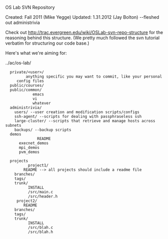 OS Lab SVN Repository

Created: Fall 2011 (Mike Yegge)
Updated: 1.31.2012 (Jay Bolton) --fleshed out administrivia

Check out http://trac.evergreen.edu/wiki/OSLab-svn-repo-structure for the
reasoning behind this structure. (We pretty much followed the svn tutorial
verbatim for structuring our code base.)

Here's what we're aiming for:

  ../ac/os-lab/

	  private/<user>/
	         anything specific you may want to commit, like your personal
		 config files
	  public/courses/
	  public/common/
		        emacs
		        vi
		        whatever
	  administrivia/
	    users/ --user creation and modification scripts/configs
	    ssh-agent/ --scripts for dealing with passphraseless ssh
	    large-cluster/ --scripts that retrieve and manage hosts across subnets
	    backups/ --backup scripts
	  demos
                  README
		  execnet_demos
		  mpi_demos
		  pvm_demos

	  projects
              project1/
	        README --> all projects should include a readme file
		branches/
		tags/
		trunk/
		      INSTALL
		      /src/main.c
		      /src/header.h
         project2/
	        README
		branches/
		tags/
		trunk/
		      INSTALL
		      /src/blah.c
		      /src/blah.h

